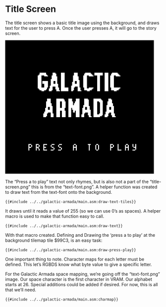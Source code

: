# Title Screen

The title screen shows a basic title image using the background, and draws text for the user to press A. Once the user presses A, it will go to the story screen.

![Untitled](../assets/img/Untitled%201.png)

The “Press a to play” text not only rhymes, but is also not a part of the “title-screen.png” this is from the “text-font.png”. A helper function was created to draw text from the text-font onto the background. 

```rgbasm,linenos,start={{#line_no_of "" ../../galactic-armada/main.asm:draw-text-tiles}}
{{#include ../../galactic-armada/main.asm:draw-text-tiles}}
```

It draws until it reads a value of 255 (so we can use 0’s as spaces). A helper macro is used to make that function easy to call. 

```rgbasm,linenos,start={{#line_no_of "" ../../galactic-armada/main.asm:draw-text}}
{{#include ../../galactic-armada/main.asm:draw-text}}
```

With that macro created. Defining and Drawing the ‘press a to play’ at the background tilemap tile $99C3, is an easy task:

```rgbasm,linenos,start={{#line_no_of "" ../../galactic-armada/main.asm:draw-press-play}}
{{#include ../../galactic-armada/main.asm:draw-press-play}}
```

One important thing to note. Character maps for each letter must be defined. This let’s RGBDS know what byte value to give a specific letter.

For the Galactic Armada space mapping, we’re going off the “text-font.png” image. Our space character is the first character in VRAM. Our alphabet starts at 26. Special additions could be added if desired. For now, this is all that we’ll need.

```rgbasm,linenos,start={{#line_no_of "" ../../galactic-armada/main.asm:charmap}}
{{#include ../../galactic-armada/main.asm:charmap}}
```